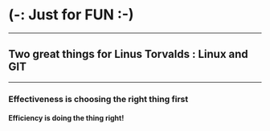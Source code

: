 # (-: Just for FUN :-)

______________________________________________________

## Two great things for Linus Torvalds : Linux and GIT

______________________________________________________

### Effectiveness is choosing the right thing first
#### Efficiency is doing the thing right!
